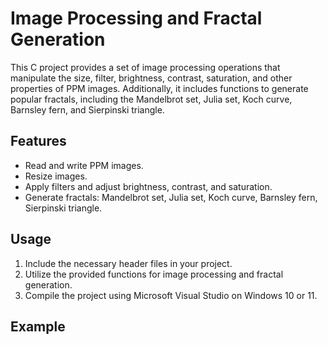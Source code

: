 # Image Processing and Fractal Generation

This C project provides a set of image processing operations that manipulate the size, filter, brightness, contrast, saturation, and other properties of PPM images. Additionally, it includes functions to generate popular fractals, including the Mandelbrot set, Julia set, Koch curve, Barnsley fern, and Sierpinski triangle.

## Features

- Read and write PPM images.
- Resize images.
- Apply filters and adjust brightness, contrast, and saturation.
- Generate fractals: Mandelbrot set, Julia set, Koch curve, Barnsley fern, Sierpinski triangle.

## Usage

1. Include the necessary header files in your project.
2. Utilize the provided functions for image processing and fractal generation.
3. Compile the project using Microsoft Visual Studio on Windows 10 or 11.

## Example

